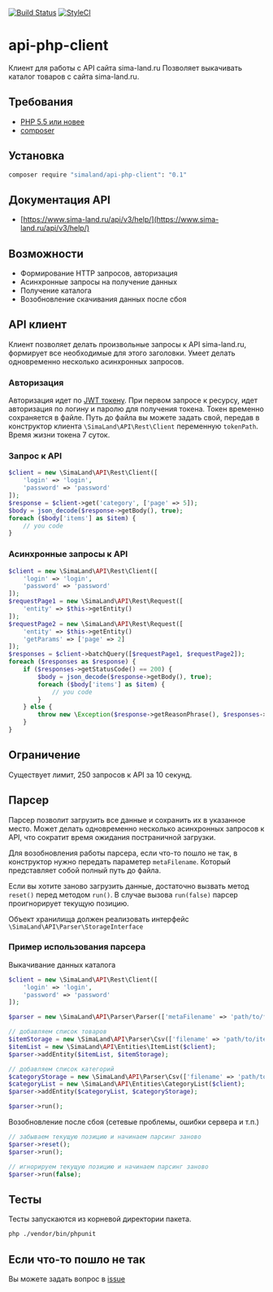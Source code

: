 [![Build Status](https://travis-ci.org/sima-land/api-php-client.svg?branch=master)](https://travis-ci.org/sima-land/api-php-client)
[![StyleCI](https://styleci.io/repos/65816741/shield)](https://styleci.io/repos/65816741)

# api-php-client

Клиент для работы с API сайта sima-land.ru Позволяет выкачивать каталог товаров с сайта sima-land.ru.

## Требования ##

* [PHP 5.5 или новее](http://www.php.net/)
* [composer](https://getcomposer.org/download/)

## Установка ##

```sh
composer require "simaland/api-php-client": "0.1"
```

## Документация API ##

* [https://www.sima-land.ru/api/v3/help/](https://www.sima-land.ru/api/v3/help/)

## Возможности ##
* Формирование HTTP запросов, авторизация
* Асинхронные запросы на получение данных
* Получение каталога
* Возобновление скачивания данных после сбоя

## API клиент ##

Клиент позволяет делать произвольные запросы к API sima-land.ru, формирует все необходимые для этого заголовки.
Умеет делать одновременно несколько асинхронных запросов.

### Авторизация ###

Авторизация идет по [JWT токену](https://tools.ietf.org/html/rfc7519).
При первом запросе к ресурсу, идет авторизация по логину и паролю для получения токена.
Токен временно сохраняется  в файле. Путь до файла вы можете задать свой, передав в конструктор клиента `\SimaLand\API\Rest\Client` переменную `tokenPath`.
Время жизни токена 7 суток.

### Запрос к API ###

```php
$client = new \SimaLand\API\Rest\Client([
    'login' => 'login',
    'password' => 'password'
]);
$response = $client->get('category', ['page' => 5]);
$body = json_decode($response->getBody(), true);
foreach ($body['items'] as $item) {
    // you code
}
```

### Асинхронные запросы к API ###

```php
$client = new \SimaLand\API\Rest\Client([
    'login' => 'login',
    'password' => 'password'
]);
$requestPage1 = new \SimaLand\API\Rest\Request([
    'entity' => $this->getEntity()
]);
$requestPage2 = new \SimaLand\API\Rest\Request([
    'entity' => $this->getEntity()
    'getParams' => ['page' => 2]
]);
$responses = $client->batchQuery([$requestPage1, $requestPage2]);
foreach ($responses as $response) {
    if ($responses->getStatusCode() == 200) {
        $body = json_decode($response->getBody(), true);
        foreach ($body['items'] as $item) {
            // you code
        }
    } else {
        throw new \Exception($response->getReasonPhrase(), $responses->getStatusCode());
    }
}
```

## Ограничение ##

Существует лимит, 250 запросов к API за 10 секунд.

## Парсер ##

Парсер позволит загрузить все данные и сохранить их в указанное место.
Может делать одновременно несколько асинхронных запросов к API, что сократит время ожидания постраничной загрузки.

Для возобновления работы парсера, если что-то пошло не так, в конструктор нужно передать параметер `metaFilename`. Который
представляет собой полный путь до файла.

Если вы хотите заново загрузить данные, достаточно вызвать метод `reset()` перед методом `run()`.
В случае вызова `run(false)` парсер проигнорирует текущую позицию.

Объект хранилища должен реализовать интерфейс `\SimaLand\API\Parser\StorageInterface`

### Пример использования парсера ###

Выкачивание данных каталога
```php
$client = new \SimaLand\API\Rest\Client([
    'login' => 'login',
    'password' => 'password'
]);

$parser = new \SimaLand\API\Parser\Parser(['metaFilename' => 'path/to/file']);

// добавляем список товаров
$itemStorage = new \SimaLand\API\Parser\Csv(['filename' => 'path/to/item.csv']);
$itemList = new \SimaLand\API\Entities\ItemList($client);
$parser->addEntity($itemList, $itemStorage);

// добавляем список категорий
$categoryStorage = new \SimaLand\API\Parser\Csv(['filename' => 'path/to/category.csv']);
$categoryList = new \SimaLand\API\Entities\CategoryList($client);
$parser->addEntity($categoryList, $categoryStorage);

$parser->run();
```

Возобновление после сбоя (сетевые проблемы, ошибки сервера и т.п.)
```php
// забываем текущую позицию и начинаем парсинг заново
$parser->reset();
$parser->run();

// игнорируем текущую позицию и начинаем парсинг заново
$parser->run(false);
```

## Тесты ##

Тесты запускаются из корневой директории пакета.

```sh
php ./vendor/bin/phpunit
```

## Если что-то пошло не так ##
Вы можете задать вопрос в [issue](https://github.com/sima-land/api-php-client/issues)

